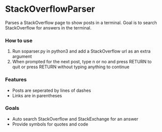 # StackOverflowParser
Parses a StackOverflow page to show posts in a terminal. 
Goal is to search StackOverflow for answers in the terminal.

### How to use
1. Run soparser.py in python3 and add a StackOverflow url as an extra argument 
2. When prompted for the next post, type n or no and press RETURN to quit or press RETURN without typing anything to continue

### Features
- Posts are seperated by lines of dashes
- Links are in parentheses

### Goals
- Auto search StackOverflow and StackExchange for an answer
- Provide symbols for quotes and code

